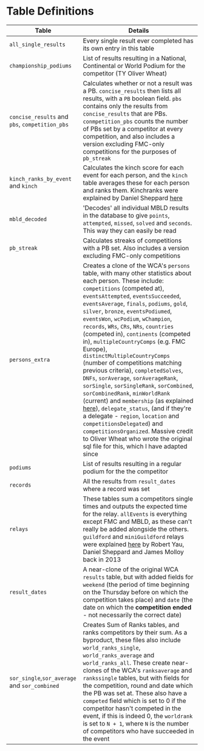 # Table Definitions

|Table|Details|
|--|--|
|`all_single_results`|Every single result ever completed has its own entry in this table|
|`championship_podiums`|List of results resulting in a National, Continental or World Podium for the competitor (TY Oliver Wheat)|
|`concise_results` and `pbs`, `competition_pbs`|Calculates whether or not a result was a PB. `concise_results` then lists all results, with a `PB` boolean field. `pbs` contains only the results from `concise_results` that are PBs. `conmpetition_pbs` counts the number of PBs set by a competitor at every competition, and also includes a version excluding FMC-only competitions for the purposes of `pb_streak`|
|`kinch_ranks_by_event` and `kinch`|Calculates the kinch score for each event for each person, and the `kinch` table averages these for each person and ranks them. Kinchranks were explained by Daniel Sheppard [here](http://www.kinch2002.com/kinchranks/)|
|`mbld_decoded`|'Decodes' all individual MBLD results in the database to give `points`, `attempted`, `missed`, `solved` and `seconds`. This way they can easily be read|
|`pb_streak`|Calculates streaks of competitions with a PB set. Also includes a version excluding FMC-only competitions|
|`persons_extra`|Creates a clone of the WCA's `persons` table, with many other statistics about each person. These include: `competitions` (competed at), `eventsAttempted`, `eventsSucceeded`, `eventsAverage`, `finals`, `podiums`, `gold`, `silver`, `bronze`, `eventsPodiumed`, `eventsWon`, `wcPodium`, `wChampion`, `records`, `WRs`, `CRs`, `NRs`, `countries` (competed in), `continents` (competed in), `multipleCountryComps` (e.g. FMC Europe), `distinctMultipleCountryComps` (number of competitions matching previous criteria), `completedSolves`, `DNFs`, `sorAverage`, `sorAverageRank`, `sorSingle`, `sorSingleRank`, `sorCombined`, `sorCombinedRank`, `minWorldRank` (current) and `membership` (as explained [here](https://www.speedsolving.com/forum/threads/all-wca-events-completion-club.39896/)), `delegate_status`, (and if they're a delegate - `region`, `location` and `competitionsDelegated`) and `competitionsOrganized`. Massive credit to Oliver Wheat who wrote the original sql file for this, which I have adapted since|
|`podiums`|List of results resulting in a regular podium for the the competitor|
|`records`|All the results from `result_dates` where a record was set|
|`relays`|These tables sum a competitors single times and outputs the expected time for the relay. `allEvents` is everything except FMC and MBLD, as these can't really be added alongside the others. `guildford` and `miniGuildford` relays were explained [here](https://www.speedsolving.com/forum/threads/guildford-challenge-in-5-20-28-3-man-team.39891/) by Robert Yau, Daniel Sheppard and James Molloy back in 2013|
|`result_dates`|A near-clone of the original WCA `results` table, but with added fields for `weekend` (the period of time beginning on the Thursday before on which the competition takes place) and `date` (the date on which the **competition ended** - not necessarily the correct date)|
|`sor_single`,`sor_average` and `sor_combined`|Creates Sum of Ranks tables, and ranks competitors by their sum. As a byproduct, these files also include `world_ranks_single`, `world_ranks_average` and `world_ranks_all`. These create near-clones of the WCA's `ranksaverage` and `rankssingle` tables, but with fields for the competition, round and date which the PB was set at. These also have a `competed` field which is set to 0 if the competitor hasn't competed in the event, if this is indeed 0, the `worldrank` is set to `N + 1`, where `N` is the number of competitors who have succeeded in the event|
